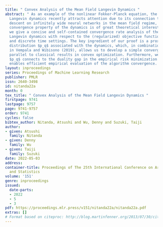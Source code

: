```yaml
---
title: " Convex Analysis of the Mean Field Langevin Dynamics "
abstract: " As an example of the nonlinear Fokker-Planck equation, the mean field
  Langevin dynamics recently attracts attention due to its connection to (noisy) gradient
  descent on infinitely wide neural networks in the mean field regime, and hence the
  convergence property of the dynamics is of great theoretical interest. In this work,
  we give a concise and self-contained convergence rate analysis of the mean field
  Langevin dynamics with respect to the (regularized) objective function in both continuous
  and discrete time settings. The key ingredient of our proof is a proximal Gibbs
  distribution $p_q$ associated with the dynamics, which, in combination with techniques
  in Vempala and Wibisono (2019), allows us to develop a simple convergence theory
  parallel to classical results in convex optimization. Furthermore, we reveal that
  $p_q$ connects to the duality gap in the empirical risk minimization setting, which
  enables efficient empirical evaluation of the algorithm convergence. "
layout: inproceedings
series: Proceedings of Machine Learning Research
publisher: PMLR
issn: 2640-3498
id: nitanda22a
month: 0
tex_title: " Convex Analysis of the Mean Field Langevin Dynamics "
firstpage: 9741
lastpage: 9757
page: 9741-9757
order: 9741
cycles: false
bibtex_author: Nitanda, Atsushi and Wu, Denny and Suzuki, Taiji
author:
- given: Atsushi
  family: Nitanda
- given: Denny
  family: Wu
- given: Taiji
  family: Suzuki
date: 2022-05-03
address:
container-title: Proceedings of The 25th International Conference on Artificial Intelligence
  and Statistics
volume: '151'
genre: inproceedings
issued:
  date-parts:
  - 2022
  - 5
  - 3
pdf: https://proceedings.mlr.press/v151/nitanda22a/nitanda22a.pdf
extras: []
# Format based on citeproc: http://blog.martinfenner.org/2013/07/30/citeproc-yaml-for-bibliographies/
---
```

